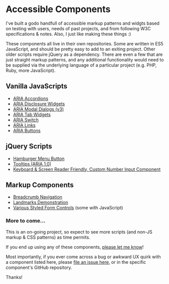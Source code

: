 # Accessible Components  

I've built a godo handfull of accessible markup patterns and widgts based on testing with users, needs of past projects, and from following W3C specifications & notes. Also, I just like making these things :)   

These components all live in their own repositories. Some are written in ES5 JavaScript, and should be pretty easy to add to an exiting project. Other older scripts require jQuery as a dependency. There are even a few that are just straight markup patterns, and any additional functionality would need to be supplied via the underlying language of a particular project (e.g. PHP, Ruby, more JavaScript).  

## Vanilla JavaScripts
* [ARIA Accordions](https://github.com/scottaohara/accessible_accordions)  
* [ARIA Disclosure Widgets](https://github.com/scottaohara/aria_disclosure_widget)  
* [ARIA Modal Dialogs (v3)](https://github.com/scottaohara/accessible_modal_window)
* [ARIA Tab Widgets](https://github.com/scottaohara/a11y_tab_widget)
* [ARIA Switch](https://github.com/scottaohara/aria-switch-button)  
* [ARIA Links](https://github.com/scottaohara/aria-links)  
* [ARIA Buttons](https://github.com/scottaohara/a11y_button)    

## jQuery Scripts
* [Hamburger Menu Button](https://github.com/scottaohara/accessible_hamburger)  
* [Tooltips (ARIA 1.0)](https://github.com/scottaohara/a11y_tooltips)  
* [Keyboard & Screen Reader Friendly, Custom Number Input Component](https://github.com/scottaohara/Numbler)  

## Markup Components  
* [Breadcrumb Navigation](https://github.com/scottaohara/a11y_breadcrumbs)  
* [Landmarks Demonstration](https://github.com/scottaohara/landmarks_demo)
* [Various Styled Form Controls](https://github.com/scottaohara/a11y_styled_form_controls) (some with JavaScript)

### More to come...
This is an on-going project, so expect to see more scripts (and non-JS markup & CSS patterns) as time permits.  

If you end up using any of these components, [please let me know](https://twitter.com/scottohara)!  

Most importantly, if you ever come across a bug or awkward UX quirk with a component listed here, please [file an issue here](https://github.com/scottaohara/accessible_components/issues/new), or in the specific component's GitHub repository.

Thanks!

